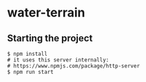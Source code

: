 # water-terrain

## Starting the project

```
$ npm install
# it uses this server internally:
# https://www.npmjs.com/package/http-server
$ npm run start
```